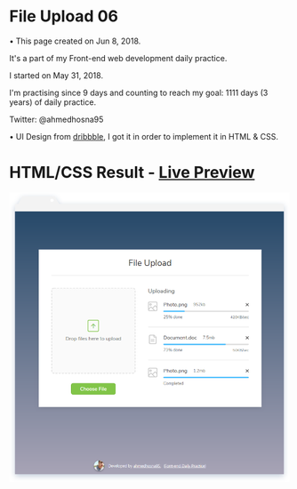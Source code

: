 # File Upload 06

• This page created on Jun 8, 2018.

It's a part of my Front-end web development daily practice.

I started on May 31, 2018.

I'm practising since 9 days and counting to reach my goal: 1111 days (3 years) of daily practice.

Twitter: @ahmedhosna95

• UI Design from [dribbble](https://dribbble.com/shots/2191621-File-Upload/attachments/404817), I got it in order to implement it in HTML & CSS.

# HTML/CSS Result - [Live Preview](https://cdn.rawgit.com/ahmedhosna95/Front-end-Daily-Practice/7a08f504/Day015/file_upload_06/index.html)

![](assets/img/frame-generic.png)
